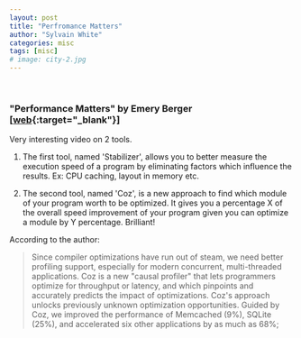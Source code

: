 ```yaml
---
layout: post
title: "Perfromance Matters"
author: "Sylvain White"
categories: misc
tags: [misc]
# image: city-2.jpg
---
```

<br/>

### "Performance Matters" by Emery Berger [[web](https://www.youtube.com/watch?v=r-TLSBdHe1A){:target="_blank"}]

Very interesting video on 2 tools.

1. The first tool, named 'Stabilizer', allows you to better measure the execution speed of a program by eliminating factors which influence the results. Ex: CPU caching, layout in memory etc.

2. The second tool, named 'Coz', is a new approach to find which module of your program worth to be optimized. It gives you a percentage X of the overall speed improvement of your program given you can optimize a module by Y percentage. Brilliant!

According to the author:

> Since compiler optimizations have run out of steam, we need better profiling support, especially for modern concurrent, multi-threaded applications. Coz is a new "causal profiler" that lets programmers optimize for throughput or latency, and which pinpoints and accurately predicts the impact of optimizations. Coz's approach unlocks previously unknown optimization opportunities. Guided by Coz, we improved the performance of Memcached (9%), SQLite (25%), and accelerated six other applications by as much as 68%;